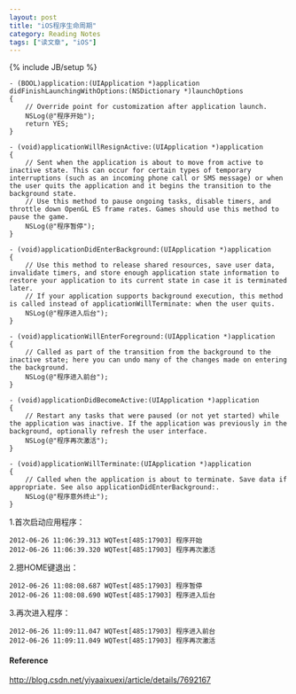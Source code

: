 ```yaml
---
layout: post
title: "iOS程序生命周期"
category: Reading Notes
tags: ["读文章", "iOS"]
---
```

{% include JB/setup %}

	- (BOOL)application:(UIApplication *)application didFinishLaunchingWithOptions:(NSDictionary *)launchOptions  
	{  
	    // Override point for customization after application launch.  
	    NSLog(@"程序开始");  
	    return YES;  
	}  
	                              
	- (void)applicationWillResignActive:(UIApplication *)application  
	{  
	    // Sent when the application is about to move from active to inactive state. This can occur for certain types of temporary interruptions (such as an incoming phone call or SMS message) or when the user quits the application and it begins the transition to the background state.  
	    // Use this method to pause ongoing tasks, disable timers, and throttle down OpenGL ES frame rates. Games should use this method to pause the game.  
	    NSLog(@"程序暂停");  
	}  
	  
	- (void)applicationDidEnterBackground:(UIApplication *)application  
	{  
	    // Use this method to release shared resources, save user data, invalidate timers, and store enough application state information to restore your application to its current state in case it is terminated later.   
	    // If your application supports background execution, this method is called instead of applicationWillTerminate: when the user quits.  
	    NSLog(@"程序进入后台");  
	}  
	  
	- (void)applicationWillEnterForeground:(UIApplication *)application  
	{  
	    // Called as part of the transition from the background to the inactive state; here you can undo many of the changes made on entering the background.  
	    NSLog(@"程序进入前台");  
	}  
	  
	- (void)applicationDidBecomeActive:(UIApplication *)application  
	{  
	    // Restart any tasks that were paused (or not yet started) while the application was inactive. If the application was previously in the background, optionally refresh the user interface.  
	    NSLog(@"程序再次激活");  
	}  
	  
	- (void)applicationWillTerminate:(UIApplication *)application  
	{  
	    // Called when the application is about to terminate. Save data if appropriate. See also applicationDidEnterBackground:.  
	    NSLog(@"程序意外终止");  
	}  


1.首次启动应用程序：

	2012-06-26 11:06:39.313 WQTest[485:17903] 程序开始
	2012-06-26 11:06:39.320 WQTest[485:17903] 程序再次激活

2.摁HOME键退出：

	2012-06-26 11:08:08.687 WQTest[485:17903] 程序暂停
	2012-06-26 11:08:08.690 WQTest[485:17903] 程序进入后台

3.再次进入程序：

	2012-06-26 11:09:11.047 WQTest[485:17903] 程序进入前台
	2012-06-26 11:09:11.049 WQTest[485:17903] 程序再次激活


#### Reference

http://blog.csdn.net/yiyaaixuexi/article/details/7692167